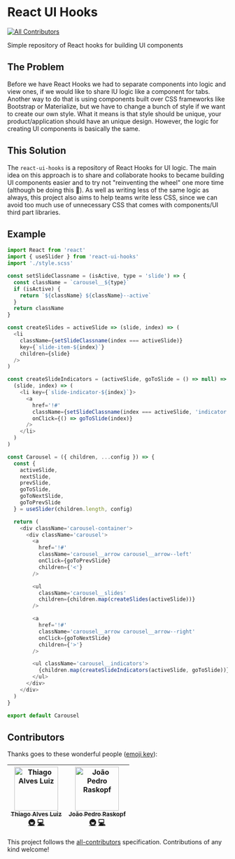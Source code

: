 # React UI Hooks
[![All Contributors](https://img.shields.io/badge/all_contributors-2-orange.svg?style=flat-square)](#contributors)

Simple repository of React hooks for building UI components

## The Problem

Before we have React Hooks we had to separate components into logic and view ones, if we would like to share IU logic like a component for tabs. Another way to do that is using components built over CSS frameworks like Bootstrap or Materialize, but we have to change a bunch of style if we want to create our own style. What it means is that style should be unique, your product/application should have an unique design. However, the logic for creating UI components is basically the same.

## This Solution

The `react-ui-hooks` is a repository of React Hooks for UI logic. The main idea on this approach is to share and collaborate hooks to became building UI components easier and to try not "reinventing the wheel" one more time (although be doing this 🧐). As well as writing less of the same logic as always, this project also aims to help teams write less CSS, since we can avoid too much use of unnecessary CSS that comes with components/UI third part  libraries.

## Example

```javascript
import React from 'react'
import { useSlider } from 'react-ui-hooks'
import './style.scss'

const setSlideClassname = (isActive, type = 'slide') => {
  const className = `carousel__${type}`
  if (isActive) {
    return `${className} ${className}--active`
  }
  return className
}

const createSlides = activeSlide => (slide, index) => (
  <li
    className={setSlideClassname(index === activeSlide)}
    key={`slide-item-${index}`}
    children={slide}
  />
)

const createSlideIndicators = (activeSlide, goToSlide = () => null) => (
  (slide, index) => (
    <li key={`slide-indicator-${index}`}>
      <a
        href='!#'
        className={setSlideClassname(index === activeSlide, 'indicator')}
        onClick={() => goToSlide(index)}
      />
    </li>
  )
)

const Carousel = ({ children, ...config }) => {
  const {
    activeSlide,
    nextSlide,
    prevSlide,
    goToSlide,
    goToNextSlide,
    goToPrevSlide
  } = useSlider(children.length, config)

  return (
    <div className='carousel-container'>
      <div className='carousel'>
        <a
          href='!#'
          className='carousel__arrow carousel__arrow--left'
          onClick={goToPrevSlide}
          children={'<'}
        />

        <ul
          className='carousel__slides'
          children={children.map(createSlides(activeSlide))}
        />

        <a
          href='!#'
          className='carousel__arrow carousel__arrow--right'
          onClick={goToNextSlide}
          children={'>'}
        />

        <ul className='carousel__indicators'>
          {children.map(createSlideIndicators(activeSlide, goToSlide))}
        </ul>
      </div>
    </div>
  )
}

export default Carousel
```

## Contributors

Thanks goes to these wonderful people ([emoji key](https://github.com/all-contributors/all-contributors#emoji-key)):

<!-- ALL-CONTRIBUTORS-LIST:START - Do not remove or modify this section -->
<!-- prettier-ignore -->
| [<img src="https://avatars0.githubusercontent.com/u/5190217?v=4" width="100px;" alt="Thiago Alves Luiz"/><br /><sub><b>Thiago Alves Luiz</b></sub>](http://thiagoalv.es)<br />[🚇](#infra-devthiago "Infrastructure (Hosting, Build-Tools, etc)") [💻](https://github.com/devthiago/react-ui-hooks/commits?author=devthiago "Code") | [<img src="https://avatars3.githubusercontent.com/u/28638133?v=4" width="100px;" alt="João Pedro Raskopf"/><br /><sub><b>João Pedro Raskopf</b></sub>](http://lattes.cnpq.br/4287615973321905)<br />[🚇](#infra-jprask "Infrastructure (Hosting, Build-Tools, etc)") [💻](https://github.com/devthiago/react-ui-hooks/commits?author=jprask "Code") |
| :---: | :---: |
<!-- ALL-CONTRIBUTORS-LIST:END -->

This project follows the [all-contributors](https://github.com/all-contributors/all-contributors) specification. Contributions of any kind welcome!
